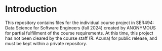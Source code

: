 # Introduction
This repository contains files for the individual course project in
SER494: Data Science for Software Engineers (fall 2024) created
by ANONYMOUS for partial fulfillment of the course requirements.
At this time, this project has not been cleared by the course staff (R. Acuna) for
public release, and must be kept within a private repository.

